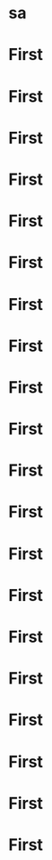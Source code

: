 # sa
# First
# First
# First
# First
# First
# First
# First
# First
# First
# First
# First
# First
# First
# First
# First
# First
# First
# First
# First
# First
